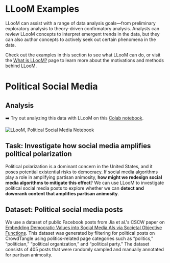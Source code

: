 # LLooM Examples

LLooM can assist with a range of data analysis goals—from preliminary exploratory analysis to theory-driven confirmatory analysis. Analysts can review LLooM concepts to interpret emergent trends in the data, but they can also author concepts to actively seek out certain phenomena in the data.

Check out the examples in this section to see what LLooM can do, or visit the [What is LLooM?](/about/index.html) page to learn more about the motivations and methods behind LLooM.

# Political Social Media

<DemoLayout curDataset="Political social media" />

## Analysis
:arrow_right: Try out analyzing this data with LLooM on this [Colab notebook](https://colab.research.google.com/drive/1VRpKTv8TLQdQSb3yPIm7EO_AmeaL5qa2?usp=sharing).

![LLooM, Political Social Media Notebook](/media/colab_pol.png)

## Task: Investigate how social media amplifies political polarization
Political polarization is a dominant concern in the United States, and it poses potential existential risks to democracy. If social media algorithms play a role in amplifying partisan animosity, **how might we redesign social media algorithms to mitigate this effect**? We can use LLooM to investigate political social media posts to explore whether we can **detect and downrank content that amplifies partisan animosity**.

## Dataset: Political social media posts
We use a dataset of public Facebook posts from Jia et al.'s CSCW paper on [Embedding Democratic Values into Social Media AIs via Societal Objective Functions](https://arxiv.org/abs/2307.13912). This dataset was generated by filtering for political posts on CrowdTangle using politics-related page categories such as “politics,” “politician,” “political organization,” and “political party.” The dataset consists of 405 posts that were randomly sampled and manually annotated for partisan animosity.
